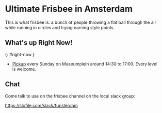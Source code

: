 Ultimate Frisbee in Amsterdam
=============================

This is what frisbee is: a bunch of people throwing a flat ball 
through the air while running in circles and trying earning
style points.

## What's up Right Now!
{: #right-now }

* [Pickup](https://www.meetup.com/Frisbee-Amsterdam/) every Sunday on Museumplein around 14:30 to 17:00. Every level is welcome.

## Chat

Come talk to use on the frisbee channel on the local slack group:

https://slofile.com/slack/funsterdam
